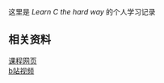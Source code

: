 这里是 *Learn C the hard way* 的个人学习记录<br />

## 相关资料
[课程网页](https://www.cntofu.com/book/25/readme.html "我从中文版开始学习的")<br />
[b站视频](https://www.bilibili.com/video/BV1KW411o7QF/?spm_id_from=333.337.search-card.all.click&vd_source=ab9cce66f1d596ced0a60f784d99d365 "感谢这位up主，这原本是一本书，有附带的视频")<br />





